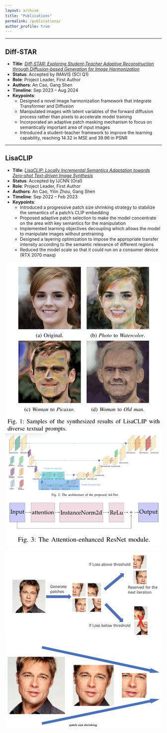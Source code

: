 ```yaml
---
layout: archive
title: "Publications"
permalink: /publications/
author_profile: true
---
```


--------------

## Diff-STAR 
- **Title**: [*Diff-STAR: Exploring Student-Teacher Adaptive Reconstruction through Diffusion-based Generation for Image Harmonization*](https://www.sciencedirect.com/science/article/abs/pii/S0262885624003597)
- **Status**: Accepted by IMAVIS (SCI Q1)
- **Role**: Project Leader, First Author
- **Authors**: An Cao, Gang Shen 
- **Timeline**: Sep 2023 – Aug 2024   
- **Keypoints**:
  - Designed a novel image harmonization framework that integrate Transformer and Diffusion
  - Manipulated images with latent variables of the forward diffusion process rather than pixels to accelerate model training
  - Incorporated an adaptive patch masking mechanism to focus on semantically important area of input images
  - Introduced a student-teacher framework to improve the learning capability, reaching 14.32 in MSE and 39.96 in PSNR



---------------


## LisaCLIP
- **Title**: [*LisaCLIP: Locally Incremental Semantics Adaptation towards Zero-shot Text-driven Image Synthesis*](https://ieeexplore.ieee.org/document/10191516)
- **Status**: Accepted by IJCNN (Oral)
- **Role**: Project Leader, First Author  
- **Authors**: An Cao, Yilin Zhou, Gang Shen 
- **Timeline**: Sep 2022 – Feb 2023  
- **Keypoints**:
  - Introduced a progressive patch size shrinking strategy to stabilize the semantics of a patch’s CLIP embedding
  - Proposed adaptive patch selection to make the model concentrate on the area with key semantics for the manipulation
  - Implemented learning objectives decoupling which allows the model to manipulate images without pretraining
  - Designed a layering optimization to impose the appropriate transfer intensity according to the semantic relevance of different regions
  - Reduced the model scale so that it could run on a consumer device (RTX 2070 maxq)

![lisa 1](../images/lisa_1.png)
![lisa 2](../images/lisa_2.png)
![lisa 3](../images/lisa_3.png)
![lisa 4](../images/lisa_4.png)
![lisa 5](../images/lisa_5.png)
